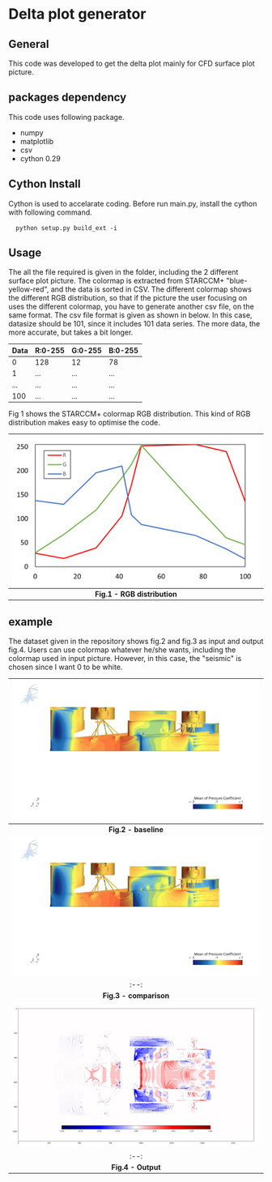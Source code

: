 # Delta plot generator

## General
This code was developed to get the delta plot mainly for CFD surface plot picture.

## packages dependency
This code uses following package.
- numpy
- matplotlib
- csv
- cython 0.29

## Cython Install
Cython is used to accelarate coding.
Before run main.py, install the cython with following command.


      python setup.py build_ext -i

## Usage
The all the file required is given in the folder, including the 2 different surface plot picture.
The colormap is extracted from STARCCM+ "blue-yellow-red", and the data is sorted in CSV.
The different colormap shows the different RGB distribution, so that if the picture the user focusing on uses the different colormap, you have to generate another csv file, on the same format. The csv file format is given as shown in below. In this case, datasize should be 101, since it includes 101 data series. The more data, the more accurate, but takes a bit longer.

<div align="center">

|Data|R:0-255|G:0-255|B:0-255|
|----|--------|-------|-------|
|0  |128|12|78|
|1|...|...|...|...|
|...|...|...|...|
|100|...|...|...|

</div>

Fig 1 shows the STARCCM+ colormap RGB distribution.
This kind of RGB distribution makes easy to optimise the code.

<div align="center">

| <img src="image/RBG_distribution.png" width="600"> | 
|:--:| 
|<b> Fig.1 - RGB distribution </b> |

</div>

## example
The dataset given in the repository shows fig.2 and fig.3 as input and output fig.4.
Users can use colormap whatever he/she wants, including the colormap used in input picture.
However, in this case, the "seismic" is chosen since I want 0 to be white.

<div align="center">
      
| <img src="image/baseline.png" width="600"> | 
|:--:| 
|<b> Fig.2 - baseline </b> |
| <img src="image/comparison.png" width="600"> | 
|:--:| 
|<b> Fig.3 - comparison </b> |
| <img src="image/test.jpg" width="600"> | 
|:--:| 
|<b> Fig.4 - Output </b> |
      
</div>
